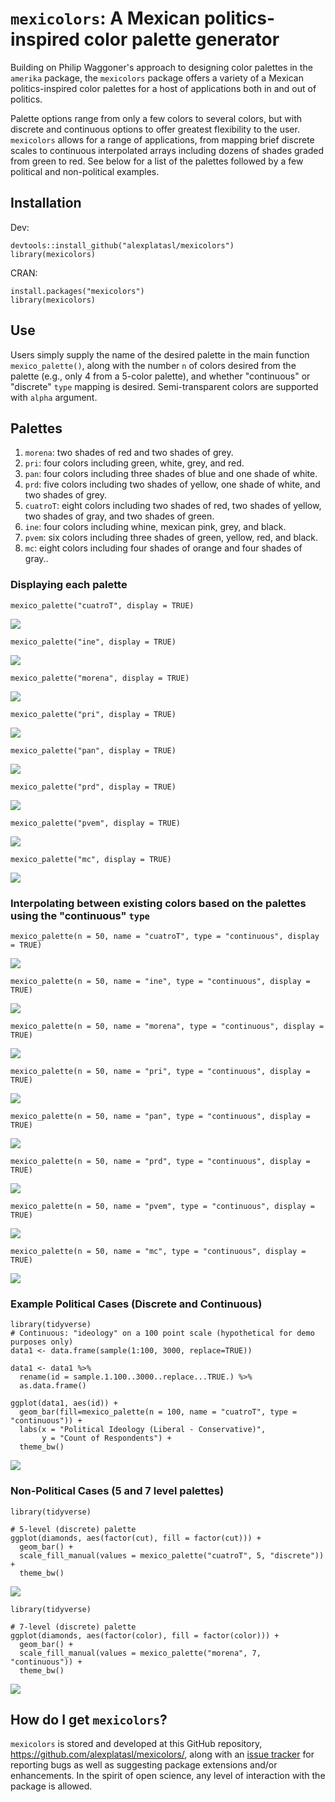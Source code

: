 # `mexicolors`: A Mexican politics-inspired color palette generator

Building on Philip Waggoner's approach to designing color palettes in the `amerika` package, the `mexicolors` package offers a variety of a Mexican politics-inspired color palettes for a host of applications both in and out of politics. 

Palette options range from only a few colors to several colors, but with discrete and continuous options to offer greatest flexibility to the user. `mexicolors` allows for a range of applications, from mapping brief discrete scales to continuous interpolated arrays including dozens of shades graded from green to red. See below for a list of the palettes followed by a few political and non-political examples.

## Installation

 Dev:

```{r }
devtools::install_github("alexplatasl/mexicolors")
library(mexicolors)
```

CRAN:

```{r }
install.packages("mexicolors")
library(mexicolors)
```

## Use

Users simply supply the name of the desired palette in the main function `mexico_palette()`, along with the number `n` of colors desired from the palette (e.g., only 4 from a 5-color palette), and whether "continuous" or "discrete" `type` mapping is desired. Semi-transparent colors are supported with `alpha` argument.

## Palettes 

1. `morena`: two shades of red and two shades of grey.
2. `pri`: four colors including green, white, grey, and red.
3. `pan`: four colors including three shades of blue and one shade of white.
4. `prd`: five colors including two shades of yellow, one shade of white, and two shades of grey.
5. `cuatroT`: eight colors including two shades of red, two shades of yellow, two shades of gray, and two shades of green.
6. `ine`: four colors including whine, mexican pink, grey, and black.
7. `pvem`: six colors including three shades of green, yellow, red, and black.
8. `mc`: eight colors including four shades of orange and four shades of gray..

### Displaying each palette

```{r }
mexico_palette("cuatroT", display = TRUE)
```
![](examples/dis_4T.png)

```{r }
mexico_palette("ine", display = TRUE)
```
![](examples/dis_ine.png)

```{r }
mexico_palette("morena", display = TRUE)
```
![](examples/dis_morena.png)


```{r }
mexico_palette("pri", display = TRUE)
```
![](examples/dis_pri.png)


```{r }
mexico_palette("pan", display = TRUE)
```
![](examples/dis_pan.png)


```{r }
mexico_palette("prd", display = TRUE)
```
![](examples/dis_prd.png)


```{r }
mexico_palette("pvem", display = TRUE)
```
![](examples/dis_pvem.png)

```{r }
mexico_palette("mc", display = TRUE)
```
![](examples/dis_mc.png)


### Interpolating between existing colors based on the palettes using the "continuous" `type`

```{r }
mexico_palette(n = 50, name = "cuatroT", type = "continuous", display = TRUE)
```
![](examples/con_4T.png)

```{r }
mexico_palette(n = 50, name = "ine", type = "continuous", display = TRUE)
```
![](examples/con_ine.png)

```{r }
mexico_palette(n = 50, name = "morena", type = "continuous", display = TRUE)
```
![](examples/con_morena.png)


```{r }
mexico_palette(n = 50, name = "pri", type = "continuous", display = TRUE)
```
![](examples/con_pri.png)


```{r }
mexico_palette(n = 50, name = "pan", type = "continuous", display = TRUE)
```
![](examples/con_pan.png)


```{r }
mexico_palette(n = 50, name = "prd", type = "continuous", display = TRUE)
```
![](examples/con_prd.png)


```{r }
mexico_palette(n = 50, name = "pvem", type = "continuous", display = TRUE)
```
![](examples/con_pvem.png)

```{r }
mexico_palette(n = 50, name = "mc", type = "continuous", display = TRUE)
```
![](examples/con_mc.png)

### Example Political Cases (Discrete and Continuous)

```{r }
library(tidyverse)
# Continuous: "ideology" on a 100 point scale (hypothetical for demo purposes only)
data1 <- data.frame(sample(1:100, 3000, replace=TRUE))

data1 <- data1 %>%
  rename(id = sample.1.100..3000..replace...TRUE.) %>%
  as.data.frame()

ggplot(data1, aes(id)) +
  geom_bar(fill=mexico_palette(n = 100, name = "cuatroT", type = "continuous")) +
  labs(x = "Political Ideology (Liberal - Conservative)",
       y = "Count of Respondents") +
  theme_bw()
```
![](examples/lev100.png)


### Non-Political Cases (5 and 7 level palettes)

```{r }
library(tidyverse)

# 5-level (discrete) palette
ggplot(diamonds, aes(factor(cut), fill = factor(cut))) +
  geom_bar() + 
  scale_fill_manual(values = mexico_palette("cuatroT", 5, "discrete")) +
  theme_bw()
```
![](examples/lev5.png)


```{r }
library(tidyverse)

# 7-level (discrete) palette
ggplot(diamonds, aes(factor(color), fill = factor(color))) +
  geom_bar() + 
  scale_fill_manual(values = mexico_palette("morena", 7, "continuous")) +
  theme_bw()
```
![](examples/lev7.png)


## How do I get `mexicolors`? 

`mexicolors` is stored and developed at this GitHub repository, <https://github.com/alexplatasl/mexicolors/>, along with an [issue tracker](https://github.com/alexplatasl/mexicolors/issues/) for reporting bugs as well as suggesting package extensions and/or enhancements. In the spirit of open science, any level of interaction with the package is allowed.
